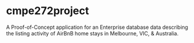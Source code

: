 # cmpe272project
A Proof-of-Concept application for an Enterprise database data describing the listing activity of AirBnB home stays in Melbourne, VIC, &amp; Australia.
